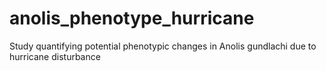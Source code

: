 # anolis_phenotype_hurricane
Study quantifying potential phenotypic changes in Anolis gundlachi due to hurricane disturbance
